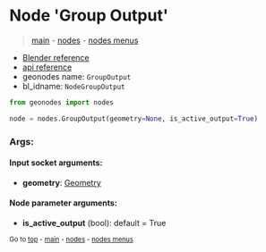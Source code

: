 # Node 'Group Output'

> [main](../structure.md) - [nodes](nodes.md) - [nodes menus](nodes_menus.md)

- [Blender reference](https://docs.blender.org/manual/en/latest/modeling/geometry_nodes/r.html)
- [api reference](https://docs.blender.org/api/current/bpy.types.NodeGroupOutput.html)
- geonodes name: `GroupOutput`
- bl_idname: `NodeGroupOutput`

```python
from geonodes import nodes

node = nodes.GroupOutput(geometry=None, is_active_output=True)
```

### Args:

#### Input socket arguments:

- **geometry**: [Geometry](Geometry.md)

#### Node parameter arguments:

- **is_active_output** (bool): default = True

<sub>Go to [top](#node-Group-Output) - [main](../structure.md) - [nodes](nodes.md) - [nodes menus](nodes_menus.md)</sub>

